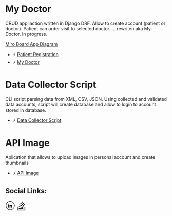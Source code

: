# My Doctor 
CRUD appliaction written in Django DRF. Allow to create account (patient or doctor). Patient can order visit to selected doctor.  ...  rewriten aka My Doctor. In progress.

[Miro Board App Diagram](https://miro.com/welcomeonboard/WE9UZGhScmFyTHlqMVJRa3pWWmJTa3BDQU5WeVhNNDBxOGs4Z0xLRkpwVmw1d21mY2dKWUZTZWtFeUg2VWpEdHwzNDU4NzY0NTU4MTI4MTA2NjkzfDI=?share_link_id=654219957501)


- ⚡ [Patient Registration](https://github.com/VoitecP/patient_registration)
- ⚡ [My Doctor](https://github.com/VoitecP/My-Doctor)


# Data Collector Script 
CLI script parsing data from XML, CSV, JSON. Using collected and validated data accounts, script will create database and allow to login to account stored in database.
- ⚡ [Data Collector Script](https://github.com/VoitecP/Data-Collector-Script)

 

# API Image
Aplication that allows to upload images in personal account and create thumbnails

- ⚡ [API Image](https://github.com/VoitecP/api-image)

## Social Links: 

<a href="https://www.linkedin.com/in/piwowarski-wojciech/" target="_blank"><img src="https://github.com/VoitecP/VoitecP/blob/f62bb9720e01f3cd3e276107df9ecc2c9f0fa8b1/images/in.png" alt="LinkedIn" width="30"></a>
<a href="https://stackoverflow.com/users/20553607/voitecp" target="_blank"><img src="https://github.com/VoitecP/VoitecP/blob/342cce7b46a0da748ffca887a307e3c786c8d776/images/stack.png" alt="StackOverflow" width="30"></a>


